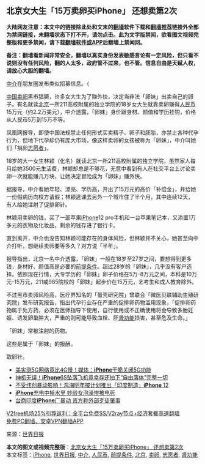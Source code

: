  <h2>北京女大生「15万卖卵买iPhone」 还想卖第2次</h2> <p class="notice"><b>大陆网友注意：本文中的链接除此处和文末的<a href="https://github.com/bannedbook/fanqiang" >翻墙</a>软件下载和<a href="https://github.com/killgcd/justmysocks/blob/master/README.md">翻墙推荐</a>链接外全部为禁网链接，未翻墙状态下打不开，请勿点击。此为文字版禁闻，欲看图文视频完整版和更多禁闻，请下载<a href="https://github.com/bannedbook/fanqiang">翻墙软件或APP</a>后翻墙上禁闻网。</p><p>备注：翻墙看新闻非常安全，翻墙以真实身份发表敏感言论有一定风险，但只看不说则没有任何风险，翻的人太多，政府管不过来，也不管。信息自由是天赋人权，请放心大胆的翻墙。</b></p>  <div class="entry"> <p id="conimg"><a href="https://www.bannedbook.org/bnews/tag/%E4%B8%AD%E4%BB%8B/" class="st_tag internal_tag" rel="tag" title="标签 中介 下的日志">中介</a>在朋友圈发布类似招募信息。（</p> <p><span class='wp_keywordlink_affiliate'><a href="https://www.bannedbook.org/" title="中国" target="_blank">中国</a></span><a href="https://www.bannedbook.org/bnews/tag/%E5%8D%96%E5%8D%B5/" class="st_tag internal_tag" rel="tag" title="标签 卖卵 下的日志">卖卵</a>黑市猖獗，许多女大生为了赚外快，决定当非法「卵妹」出卖自己的卵子。有名就读<a href="https://www.bannedbook.org/bnews/tag/%e5%8c%97%e4%ba%ac/" class="st_tag internal_tag" rel="tag" title="标签 北京 下的日志">北京</a>一所211高校附属的独立学院的18岁女大生就靠卖卵赚得<a href="https://www.bannedbook.org/bnews/tag/%e4%ba%ba%e6%b0%91%e5%b8%81/" class="st_tag internal_tag" rel="tag" title="标签 人民币 下的日志">人民币</a>15万元（约2.2万美元），中介透露，「卵妹」身价跟身材、颜值和学历挂钩，价格从人民币5万到15万不等。</p> <p>凤凰网报导，即使中国法规禁止任何形式买卖精子、卵子和胚胎，亦禁止各种代孕行为，但地下代孕却仍有庞大市场，像这样卖卵的女孩被称为「卵妹」，中介叫她们「捐卵<a href="https://www.bannedbook.org/bnews/tag/%E5%BF%97%E6%84%BF%E8%80%85/" class="st_tag internal_tag" rel="tag" title="标签 志愿者 下的日志">志愿者</a>」。</p> <p>18岁的大一女生林颖（化名）就读北京一所211高校附属的独立学院，虽然家人每月给她3500元生活费，林颖却总是不够花，无意中看到有人在社交平台上讨论卖卵一次就能赚几万块，让她决定冒险成为「卵妹」赚外快。</p>  <p>据报导，中介看她年轻、漂亮、学历高，开出了15万元的高价「补偿金」，并给她一份假病历向校方请假；林颖逃课去另外一个城市住了半个月，其中连续12天，有人给她注射了促排卵针。</p> <p>林颖用卖卵的钱，买了一部苹果<a href="https://www.bannedbook.org/bnews/tag/iphone/" class="st_tag internal_tag" rel="tag" title="标签 iPhone 下的日志">iPhone</a>12 pro手机和一台苹果笔记本，又添置1万多元的衣物及化妆品，剩余的钱存进了银行卡。</p> <p>直到离开，中介也没告知林颖可能存在的身体风险，但林颖并不关心，她甚至向中介打听，想继续卖卵要等多久？对方说「半年」。</p> <p>报导指出，北京一名中介透露，「卵妹」一般在18岁至27岁之间，要想得到更多钱，身材好、颜值高是必要的<a href="https://www.bannedbook.org/bnews/tag/%E5%89%8D%E6%8F%90%E6%9D%A1%E4%BB%B6/" class="st_tag internal_tag" rel="tag" title="标签 前提条件 下的日志">前提条件</a>。超过28岁的「卵妹」，几乎没有客户选择。依照现在行情，大专学历的「卵妹」卵子价格在5万-8万元之间，本科是10万元-15万元，211或985院校的「卵妹」起步价在15万元，艺考生和成人教育除外。</p>  <p>不过黑市卖卵风险高，医疗界知名的「蛋壳研究院」曾联合「微医贝联辅助生殖研究院」发布研究报告，指出代孕行业存在严重的促排卵药物滥用现象，「促排卵药物属于处方药，必须在医师指导下使用，自行使用或不正确使用将会导致多胎妊娠、诱发卵巢肿大，严重的则可能导致血栓、肝<a href="https://www.bannedbook.org/bnews/tag/%E8%82%BE%E5%8A%9F%E8%83%BD/" class="st_tag internal_tag" rel="tag" title="标签 肾功能 下的日志">肾功能</a>损害，甚至危及生命。」</p> <p>「卵妹」常被注射的药物。</p> <p>这些是属于「卵妹」的报酬。</p> <p>取卵针。</p>  <ul class='op-related-articles' title='相关阅读'> <li><a href='https://www.bannedbook.org/bnews/cnnews/20201225/1454577.html' target='_blank'>美实测5G网络竟比4G慢！媒体：<b>iPhone</b>干脆关闭5G功能</a></li> <li><a href='https://www.bannedbook.org/bnews/funmedia/20201224/1453893.html' target='_blank'>神机无误！<b>iPhone</b>6S坠落飞机竟幸存还拍下“自由落体”完整一切</a></li> <li><a href='https://www.bannedbook.org/bnews/cnnews/20201222/1452531.html' target='_blank'>不受纬创暴动影响！鸿海明年按计划推出「印度制造」<b>iPhone</b> 12</a></li> <li><a href='https://www.bannedbook.org/bnews/funmedia/20201219/1450861.html' target='_blank'><b>iPhone</b>充电中掉水里 妙龄女泡澡惨被电死</a></li> <li><a href='https://www.bannedbook.org/bnews/headline/20201216/1448861.html' target='_blank'>台商印度<b>iPhone</b>厂暴动 资方称外部歹徒肇事</a></li> </ul> <p class="texttj"> <a href="https://github.com/bannedbook/fanqiang/wiki/V2ray%E6%9C%BA%E5%9C%BA" target="_blank">V2free机场25%引荐返利：全平台免费SS/V2ray节点+经济套餐高速翻墙</a><br/> <a href="https://github.com/bannedbook/fanqiang/wiki/%E7%A6%81%E9%97%BB%E7%BD%91%E5%AE%89%E5%8D%93%E7%BF%BB%E5%A2%99%E6%96%B0%E9%97%BBAPP" target="_blank">免费PC翻墙、安卓VPN翻墙APP</a></p><p> 来源：<a href="https://www.bannedbook.org/bnews/tag/%e4%b8%96%e7%95%8c%e6%97%a5%e6%8a%a5/" class="st_tag internal_tag" rel="tag" title="标签 世界日报 下的日志">世界日报</a> </p><a name='sharetosocial'></a>       <div><b>本文的图文或视频完整版</b>：<a href='https://www.bannedbook.org/bnews/cbnews/20201227/1455622.html'>北京女大生「15万卖卵买iPhone」 还想卖第2次</a></div>  </div><!--END ENTRY--> <div class="postfooter"> <div>本文标签：<a href="https://www.bannedbook.org/bnews/tag/iphone/" rel="tag">iPhone</a>, <a href="https://www.bannedbook.org/bnews/tag/%e4%b8%96%e7%95%8c%e6%97%a5%e6%8a%a5/" rel="tag">世界日报</a>, <a href="https://www.bannedbook.org/bnews/tag/%E4%B8%AD%E4%BB%8B/" rel="tag">中介</a>, <a href="https://www.bannedbook.org/bnews/tag/%e4%ba%ba%e6%b0%91%e5%b8%81/" rel="tag">人民币</a>, <a href="https://www.bannedbook.org/bnews/tag/%E5%89%8D%E6%8F%90%E6%9D%A1%E4%BB%B6/" rel="tag">前提条件</a>, <a href="https://www.bannedbook.org/bnews/tag/%e5%8c%97%e4%ba%ac/" rel="tag">北京</a>, <a href="https://www.bannedbook.org/bnews/tag/%E5%8D%96%E5%8D%B5/" rel="tag">卖卵</a>, <a href="https://www.bannedbook.org/bnews/tag/%E5%BF%97%E6%84%BF%E8%80%85/" rel="tag">志愿者</a>, <a href="https://www.bannedbook.org/bnews/tag/%E8%82%BE%E5%8A%9F%E8%83%BD/" rel="tag">肾功能</a></div>  </div><!--END POSTFOOTER--> 